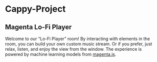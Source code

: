 # Cappy-Project
## Magenta Lo-Fi Player


Welcome to our “Lo-Fi Player” room! By interacting with elements in the room, you can build your own custom music stream. Or if you prefer, just relax, listen, and enjoy the view from the window. The experience is powered by machine learning models from [magenta.js](https://github.com/magenta/magenta-js).


